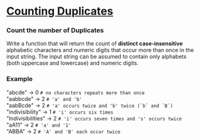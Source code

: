 # [ Counting Duplicates ](https://www.codewars.com/kata/54bf1c2cd5b56cc47f0007a1)

### Count the number of Duplicates

Write a function that will return the count of **distinct case-insensitive** alphabetic characters and numeric digits
that occur more than once in the input string. The input string can be assumed to contain only alphabets (both uppercase
and lowercase) and numeric digits.

### Example

"abcde" -> 0 `# no characters repeats more than once`  
"aabbcde" -> 2 `# 'a' and 'b'`  
"aabBcde" -> 2 ``# 'a' occurs twice and 'b' twice (`b` and `B`)``  
"indivisibility" -> 1 `# 'i' occurs six times`  
"Indivisibilities" -> 2 `# 'i' occurs seven times and 's' occurs twice`  
"aA11" -> 2 `# 'a' and '1'`  
"ABBA" -> 2 `# 'A' and 'B' each occur twice`